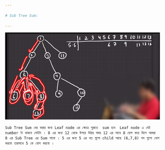```yaml
---

# Sub Tree Sum: 

---
```


![Alt text](image-25.png)


` Sub Tree Sum বের করার জন্য Leaf node এর ক্ষেত্রে শুরুতে  sum হবে  Leaf node এ যেই number টা থাকবে সেইটা । 8 এর জন্য 12 থেকে উপরে উঠার সময় 12 এর সাথে 8 যোগ করে দিলে আমরা 8 এর Sub Tree এর Sum পাবো । 5 এর জন্য 5 এর যত গুলো child আছে (6,7,8) সব গুলো যোগ করবো তারসাথে 5 কে যোগ করবো । ` 




